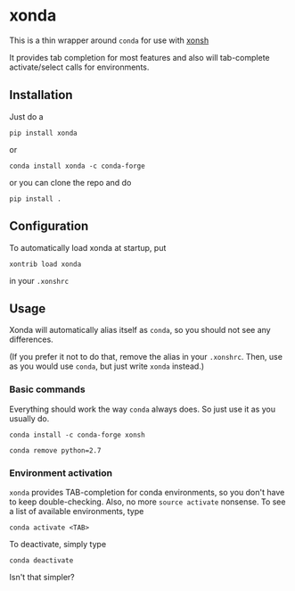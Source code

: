 # xonda

This is a thin wrapper around `conda` for use with [xonsh](http://xon.sh)

It provides tab completion for most features and also will tab-complete activate/select calls for environments.

## Installation

Just do a
```console
pip install xonda
```

or
```console
conda install xonda -c conda-forge
```

or you can clone the repo and do
```console
pip install .
```

## Configuration
To automatically load xonda at startup, put
```console
xontrib load xonda
```

in your `.xonshrc`

## Usage

Xonda will automatically alias itself as `conda`, so you should not see any
differences.

(If you prefer it not to do that, remove the alias in your
`.xonshrc`. Then, use as you would use `conda`, but just write `xonda` instead.)

### Basic commands

Everything should work the way `conda` always does. So just use it as you usually do.
```console
conda install -c conda-forge xonsh
```

```console
conda remove python=2.7
```

### Environment activation
`xonda` provides TAB-completion for conda environments, so you don't have to
keep double-checking. Also, no more `source activate` nonsense. To see a list of
available environments, type

```console
conda activate <TAB>
```

To deactivate, simply type

```console
conda deactivate
```

Isn't that simpler?

